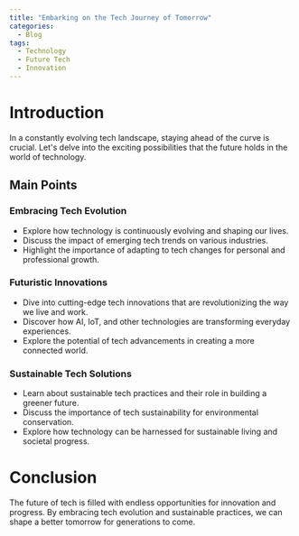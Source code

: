 ```yaml
---
title: "Embarking on the Tech Journey of Tomorrow"
categories:
  - Blog
tags:
  - Technology
  - Future Tech
  - Innovation
---
```


# Introduction
In a constantly evolving tech landscape, staying ahead of the curve is crucial. Let's delve into the exciting possibilities that the future holds in the world of technology.

## Main Points
### Embracing Tech Evolution
- Explore how technology is continuously evolving and shaping our lives.
- Discuss the impact of emerging tech trends on various industries.
- Highlight the importance of adapting to tech changes for personal and professional growth.

### Futuristic Innovations
- Dive into cutting-edge tech innovations that are revolutionizing the way we live and work.
- Discover how AI, IoT, and other technologies are transforming everyday experiences.
- Explore the potential of tech advancements in creating a more connected world.

### Sustainable Tech Solutions
- Learn about sustainable tech practices and their role in building a greener future.
- Discuss the importance of tech sustainability for environmental conservation.
- Explore how technology can be harnessed for sustainable living and societal progress.

# Conclusion
The future of tech is filled with endless opportunities for innovation and progress. By embracing tech evolution and sustainable practices, we can shape a better tomorrow for generations to come.